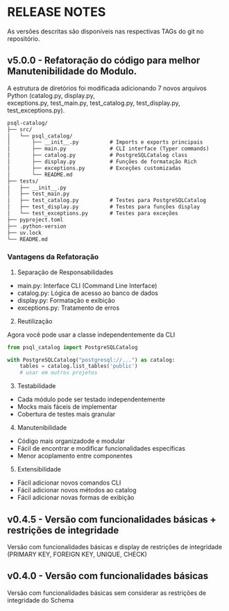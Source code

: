 # RELEASE NOTES

As versões descritas são disponíveis nas respectivas TAGs do git no repositório.

## v5.0.0 - Refatoração do código para melhor Manutenibilidade do Modulo.

A estrutura de diretórios foi modificada adicionando 7 novos arquivos Python (catalog.py, display.py,  
exceptions.py, test_main.py, test_catalog.py, test_display.py, test_exceptions.py).

```txt
psql-catalog/
├── src/
│   └── psql_catalog/
│       ├── __init__.py          # Imports e exports principais
│       ├── main.py              # CLI interface (Typer commands)
│       ├── catalog.py           # PostgreSQLCatalog class
│       ├── display.py           # Funções de formatação Rich
│       ├── exceptions.py        # Exceções customizadas
│       └── README.md
├── tests/
│   ├── __init__.py
│   ├── test_main.py
│   ├── test_catalog.py          # Testes para PostgreSQLCatalog
│   ├── test_display.py          # Testes para funções display
│   └── test_exceptions.py       # Testes para exceções
├── pyproject.toml
├── .python-version
├── uv.lock
└── README.md
```

### Vantagens da Refatoração

1. Separação de Responsabilidades

- main.py: Interface CLI (Command Line Interface)
- catalog.py: Lógica de acesso ao banco de dados
- display.py: Formatação e exibição
- exceptions.py: Tratamento de erros

2. Reutilização

Agora você pode usar a classe independentemente da CLI

```python
from psql_catalog import PostgreSQLCatalog

with PostgreSQLCatalog("postgresql://...") as catalog:
    tables = catalog.list_tables('public')
    # usar em outros projetos
```

3. Testabilidade

- Cada módulo pode ser testado independentemente
- Mocks mais fáceis de implementar
- Cobertura de testes mais granular

4. Manutenibilidade

- Código mais organizadode e modular
- Fácil de encontrar e modificar funcionalidades específicas
- Menor acoplamento entre componentes

5. Extensibilidade

- Fácil adicionar novos comandos CLI
- Fácil adicionar novos métodos ao catalog
- Fácil adicionar novas formas de exibição

## v0.4.5 - Versão com funcionalidades básicas + restrições de integridade

Versão com funcionalidades básicas e display de restrições de integridade (PRIMARY KEY, FOREIGN KEY, UNIQUE, CHECK)

## v0.4.0 - Versão com funcionalidades básicas

Versão com funcionalidades básicas sem considerar as restrições de integridade do Schema
